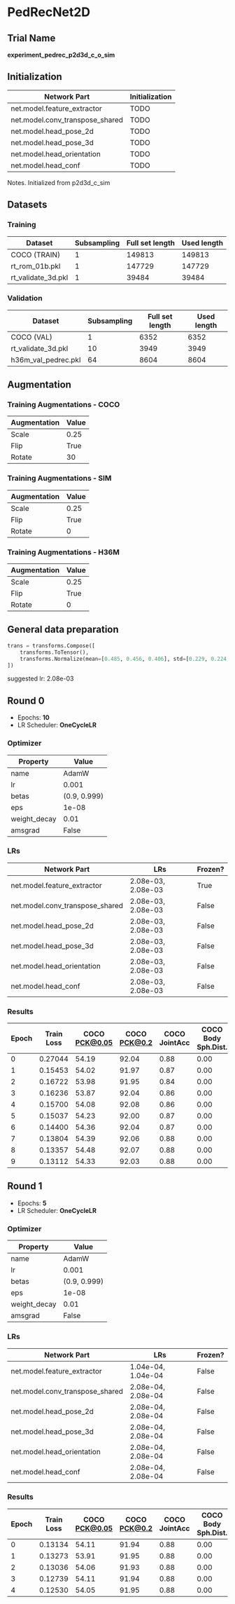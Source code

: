 # PedRecNet2D
## Trial Name
**experiment_pedrec_p2d3d_c_o_sim**
## Initialization
| Network Part                   | Initialization                                               |
| ------------------------------ | ------------------------------------------------------------ |
| net.model.feature_extractor    | TODO                                                         |
| net.model.conv_transpose_shared | TODO                                                         |
| net.model.head_pose_2d         | TODO                                                         |
| net.model.head_pose_3d         | TODO                                                         |
| net.model.head_orientation     | TODO                                                         |
| net.model.head_conf            | TODO                                                         |
Notes. Initialized from p2d3d_c_sim
## Datasets
### Training
| Dataset                   | Subsampling | Full set length | Used length |
| ------------------------- | ----------- | --------------- | ----------- |
| COCO (TRAIN)              | 1           | 149813          | 149813      |
| rt_rom_01b.pkl            | 1           | 147729          | 147729      |
| rt_validate_3d.pkl        | 1           | 39484           | 39484       |
### Validation
| Dataset                   | Subsampling | Full set length | Used length |
| ------------------------- | ----------- | --------------- | ----------- |
| COCO (VAL)                | 1           | 6352            | 6352        |
| rt_validate_3d.pkl        | 10          | 3949            | 3949        |
| h36m_val_pedrec.pkl       | 64          | 8604            | 8604        |
## Augmentation
### Training Augmentations - COCO
| Augmentation              | Value                     |
| ------------------------- | ------------------------- |
| Scale                     | 0.25                      |
| Flip                      | True                      |
| Rotate                    | 30                        |
### Training Augmentations - SIM
| Augmentation              | Value                     |
| ------------------------- | ------------------------- |
| Scale                     | 0.25                      |
| Flip                      | True                      |
| Rotate                    | 0                         |
### Training Augmentations - H36M
| Augmentation              | Value                     |
| ------------------------- | ------------------------- |
| Scale                     | 0.25                      |
| Flip                      | True                      |
| Rotate                    | 0                         |
## General data preparation
```python
trans = transforms.Compose([
    transforms.ToTensor(),
    transforms.Normalize(mean=[0.485, 0.456, 0.406], std=[0.229, 0.224, 0.225])
])
```
suggested lr: 2.08e-03
## Round 0
- Epochs: **10**
- LR Scheduler: **OneCycleLR**
### Optimizer
| Property                  | Value                     |
| ------------------------- | ------------------------- |
| name                      | AdamW                     |
| lr                        | 0.001                     |
| betas                     | (0.9, 0.999)              |
| eps                       | 1e-08                     |
| weight_decay              | 0.01                      |
| amsgrad                   | False                     |
### LRs
| Network Part              | LRs                  | Frozen? |
| ------------------------- | -------------------- | ------- |
| net.model.feature_extractor | 2.08e-03, 2.08e-03   | True    |
| net.model.conv_transpose_shared | 2.08e-03, 2.08e-03   | False   |
| net.model.head_pose_2d    | 2.08e-03, 2.08e-03   | False   |
| net.model.head_pose_3d    | 2.08e-03, 2.08e-03   | False   |
| net.model.head_orientation | 2.08e-03, 2.08e-03   | False   |
| net.model.head_conf       | 2.08e-03, 2.08e-03   | False   |
### Results
| Epoch | Train Loss | COCO PCK@0.05 | COCO PCK@0.2 | COCO JointAcc | COCO Body Sph.Dist. | COCO Body.Phi.Ang.Dist. | COCO Head Sph.Dist. | COCO Head.Phi.Ang.Dist. | COCO Val Loss | COCO Val Time | SIM PCK@0.05 | SIM PCK@0.2 | SIM MPJPE | SIM MRCJP | SIM MRCD | SIM JointAcc | SIM Body Sph.Dist. | SIM Body.Phi.Ang.Dist. | SIM Head Sph.Dist. | SIM Head.Phi.Ang.Dist. | SIM Val Loss | SIM Val Time | H36M PCK@0.05 | H36M PCK@0.2 | H36M MPJPE | H36M MRCJP | H36M MRCD | H36M JointAcc | H36M Val Loss | H36M Val Time | Train Time |
| ----- | ---------- | ------------- | ------------ | ------------- | ------------------- | ----------------------- | ------------------- | ----------------------- | ------------- | ------------- | ------------ | ----------- | --------- | --------- | -------- | ------------ | ------------------ | ---------------------- | ------------------ | ---------------------- | ------------ | ------------ | ------------- | ------------ | ---------- | ---------- | --------- | ------------- | ------------- | ------------- | ---------- |
| 0     | 0.27044    | 54.19         | 92.04        | 0.88          | 0.00                | 0.29                    | 0.00                | 0.00                    | 0.7006        | 0:00:22       | 95.84        | 99.99       | 19.02     | 0.84      | 0.94     | 1.00         | 0.10               | 0.10                   | 0.16               | 0.14                   | 0.1092       | 0:00:19      | 23.84         | 85.76        | 179.06     | 0.55       | 0.77      | 0.97          | 0.3633        | 0:00:29       | 0:38:54    |
| 1     | 0.15453    | 54.02         | 91.97        | 0.87          | 0.00                | 0.28                    | 0.00                | 0.00                    | 0.7132        | 0:00:21       | 95.17        | 99.99       | 21.72     | 0.83      | 0.94     | 1.00         | 0.12               | 0.12                   | 0.14               | 0.13                   | 0.1083       | 0:00:19      | 24.32         | 85.93        | 178.13     | 0.55       | 0.77      | 0.99          | 0.3572        | 0:00:29       | 0:38:53    |
| 2     | 0.16722    | 53.98         | 91.95        | 0.84          | 0.00                | 0.28                    | 0.00                | 0.00                    | 0.7519        | 0:00:21       | 94.96        | 99.99       | 22.16     | 0.83      | 0.94     | 1.00         | 0.14               | 0.14                   | 0.15               | 0.13                   | 0.1195       | 0:00:18      | 23.78         | 85.60        | 176.08     | 0.56       | 0.78      | 1.00          | 0.3693        | 0:00:28       | 0:38:51    |
| 3     | 0.16236    | 53.87         | 92.04        | 0.86          | 0.00                | 0.28                    | 0.00                | 0.00                    | 0.7236        | 0:00:21       | 95.05        | 99.99       | 21.69     | 0.84      | 0.94     | 1.00         | 0.11               | 0.11                   | 0.11               | 0.10                   | 0.1054       | 0:00:18      | 24.35         | 85.61        | 180.26     | 0.54       | 0.76      | 0.98          | 0.3744        | 0:00:28       | 0:38:49    |
| 4     | 0.15700    | 54.08         | 92.08        | 0.86          | 0.00                | 0.31                    | 0.00                | 0.00                    | 0.7384        | 0:00:21       | 95.58        | 99.99       | 20.09     | 0.84      | 0.94     | 1.00         | 0.12               | 0.12                   | 0.11               | 0.11                   | 0.1056       | 0:00:18      | 23.86         | 85.57        | 179.16     | 0.54       | 0.77      | 0.99          | 0.3838        | 0:00:28       | 0:38:50    |
| 5     | 0.15037    | 54.23         | 92.00        | 0.87          | 0.00                | 0.28                    | 0.00                | 0.00                    | 0.7140        | 0:00:21       | 96.11        | 100.00      | 18.86     | 0.85      | 0.95     | 1.00         | 0.10               | 0.11                   | 0.09               | 0.08                   | 0.0973       | 0:00:18      | 24.56         | 85.82        | 179.13     | 0.55       | 0.77      | 0.98          | 0.3788        | 0:00:28       | 0:38:58    |
| 6     | 0.14400    | 54.36         | 92.04        | 0.87          | 0.00                | 0.28                    | 0.00                | 0.00                    | 0.7102        | 0:00:21       | 96.45        | 99.99       | 17.21     | 0.86      | 0.95     | 1.00         | 0.09               | 0.09                   | 0.08               | 0.07                   | 0.0924       | 0:00:18      | 24.33         | 85.78        | 179.87     | 0.54       | 0.76      | 0.99          | 0.3813        | 0:00:28       | 0:38:49    |
| 7     | 0.13804    | 54.39         | 92.06        | 0.88          | 0.00                | 0.28                    | 0.00                | 0.00                    | 0.7057        | 0:00:21       | 96.70        | 99.99       | 16.19     | 0.87      | 0.96     | 1.00         | 0.09               | 0.09                   | 0.07               | 0.06                   | 0.0869       | 0:00:18      | 24.47         | 85.83        | 180.18     | 0.54       | 0.77      | 0.99          | 0.3871        | 0:00:28       | 0:38:49    |
| 8     | 0.13357    | 54.48         | 92.07        | 0.88          | 0.00                | 0.29                    | 0.00                | 0.00                    | 0.7089        | 0:00:21       | 96.87        | 99.99       | 15.59     | 0.87      | 0.96     | 1.00         | 0.08               | 0.08                   | 0.07               | 0.06                   | 0.0861       | 0:00:18      | 24.57         | 85.91        | 180.41     | 0.54       | 0.77      | 0.99          | 0.3867        | 0:00:28       | 0:38:59    |
| 9     | 0.13112    | 54.33         | 92.03        | 0.88          | 0.00                | 0.28                    | 0.00                | 0.00                    | 0.7043        | 0:00:21       | 96.87        | 99.99       | 15.45     | 0.87      | 0.96     | 1.00         | 0.08               | 0.08                   | 0.06               | 0.06                   | 0.0849       | 0:00:18      | 24.37         | 85.77        | 180.86     | 0.54       | 0.77      | 0.99          | 0.3897        | 0:00:28       | 0:39:08    |
## Round 1
- Epochs: **5**
- LR Scheduler: **OneCycleLR**
### Optimizer
| Property                  | Value                     |
| ------------------------- | ------------------------- |
| name                      | AdamW                     |
| lr                        | 0.001                     |
| betas                     | (0.9, 0.999)              |
| eps                       | 1e-08                     |
| weight_decay              | 0.01                      |
| amsgrad                   | False                     |
### LRs
| Network Part              | LRs                  | Frozen? |
| ------------------------- | -------------------- | ------- |
| net.model.feature_extractor | 1.04e-04, 1.04e-04   | False   |
| net.model.conv_transpose_shared | 2.08e-04, 2.08e-04   | False   |
| net.model.head_pose_2d    | 2.08e-04, 2.08e-04   | False   |
| net.model.head_pose_3d    | 2.08e-04, 2.08e-04   | False   |
| net.model.head_orientation | 2.08e-04, 2.08e-04   | False   |
| net.model.head_conf       | 2.08e-04, 2.08e-04   | False   |
### Results
| Epoch | Train Loss | COCO PCK@0.05 | COCO PCK@0.2 | COCO JointAcc | COCO Body Sph.Dist. | COCO Body.Phi.Ang.Dist. | COCO Head Sph.Dist. | COCO Head.Phi.Ang.Dist. | COCO Val Loss | COCO Val Time | SIM PCK@0.05 | SIM PCK@0.2 | SIM MPJPE | SIM MRCJP | SIM MRCD | SIM JointAcc | SIM Body Sph.Dist. | SIM Body.Phi.Ang.Dist. | SIM Head Sph.Dist. | SIM Head.Phi.Ang.Dist. | SIM Val Loss | SIM Val Time | H36M PCK@0.05 | H36M PCK@0.2 | H36M MPJPE | H36M MRCJP | H36M MRCD | H36M JointAcc | H36M Val Loss | H36M Val Time | Train Time |
| ----- | ---------- | ------------- | ------------ | ------------- | ------------------- | ----------------------- | ------------------- | ----------------------- | ------------- | ------------- | ------------ | ----------- | --------- | --------- | -------- | ------------ | ------------------ | ---------------------- | ------------------ | ---------------------- | ------------ | ------------ | ------------- | ------------ | ---------- | ---------- | --------- | ------------- | ------------- | ------------- | ---------- |
| 0     | 0.13134    | 54.11         | 91.94        | 0.88          | 0.00                | 0.28                    | 0.00                | 0.00                    | 0.7084        | 0:00:21       | 96.73        | 99.99       | 15.80     | 0.87      | 0.96     | 1.00         | 0.08               | 0.08                   | 0.06               | 0.05                   | 0.0854       | 0:00:18      | 24.03         | 85.78        | 182.42     | 0.54       | 0.76      | 0.99          | 0.3888        | 0:00:28       | 0:46:14    |
| 1     | 0.13273    | 53.91         | 91.95        | 0.88          | 0.00                | 0.29                    | 0.00                | 0.00                    | 0.7117        | 0:00:21       | 96.79        | 99.97       | 15.78     | 0.87      | 0.96     | 1.00         | 0.09               | 0.09                   | 0.06               | 0.06                   | 0.0864       | 0:00:18      | 23.82         | 85.58        | 182.50     | 0.54       | 0.76      | 0.99          | 0.3868        | 0:00:28       | 0:46:17    |
| 2     | 0.13036    | 54.06         | 91.93        | 0.88          | 0.00                | 0.29                    | 0.00                | 0.00                    | 0.7098        | 0:00:21       | 97.07        | 99.99       | 14.90     | 0.87      | 0.96     | 1.00         | 0.08               | 0.08                   | 0.06               | 0.05                   | 0.0821       | 0:00:18      | 24.25         | 85.78        | 181.49     | 0.54       | 0.76      | 0.99          | 0.3895        | 0:00:28       | 0:46:16    |
| 3     | 0.12739    | 54.11         | 91.94        | 0.88          | 0.00                | 0.28                    | 0.00                | 0.00                    | 0.7104        | 0:00:21       | 97.19        | 99.99       | 14.33     | 0.88      | 0.96     | 1.00         | 0.07               | 0.08                   | 0.05               | 0.05                   | 0.0803       | 0:00:18      | 24.22         | 85.85        | 181.81     | 0.54       | 0.76      | 0.99          | 0.3964        | 0:00:28       | 0:46:16    |
| 4     | 0.12530    | 54.05         | 91.95        | 0.88          | 0.00                | 0.28                    | 0.00                | 0.00                    | 0.7089        | 0:00:21       | 97.30        | 99.99       | 14.14     | 0.88      | 0.96     | 1.00         | 0.07               | 0.07                   | 0.05               | 0.05                   | 0.0792       | 0:00:18      | 24.03         | 85.84        | 181.49     | 0.54       | 0.76      | 0.99          | 0.3980        | 0:00:28       | 0:46:17    |
